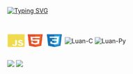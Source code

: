 [![Typing SVG](https://readme-typing-svg.demolab.com?font=Fira+Code&duration=4000&pause=500&color=18DC00&width=435&lines=+Ol%C3%A1!+Eu+sou+o+Luan%2C+seja+bem-vindo.;-+%F0%9F%94%AD+Sou+programador+Front-End;-+%F0%9F%8C%B1+Estudando+JavaScript)](https://git.io/typing-svg)

  ##

  <div style="display: inline_block"><br>
  <img align="center" alt="Luan-Js" height="30" width="40" src="https://raw.githubusercontent.com/devicons/devicon/master/icons/javascript/javascript-plain.svg">
  <img align="center" alt="Luan" height="30" width="40" src="https://raw.githubusercontent.com/devicons/devicon/master/icons/html5/html5-original.svg">
  <img align="center" alt="Luan-CSS" height="30" width="40" src="https://raw.githubusercontent.com/devicons/devicon/master/icons/css3/css3-original.svg">
  <img align="center" alt="Luan-C" height="30" width="40" src="https://cdn.jsdelivr.net/gh/devicons/devicon@latest/icons/c/c-original.svg" />
  <img align="center" alt="Luan-Py" height="30" width="40" <img src="https://cdn.jsdelivr.net/gh/devicons/devicon@latest/icons/python/python-original.svg" />



</div>

  ##

  <div> 
 	<a href="https://www.twitch.tv/luanleft" target="_blank"><img src="https://img.shields.io/badge/Twitch-9146FF?style=for-the-badge&logo=twitch&logoColor=white" target="_blank"></a>
  <a href="https://www.linkedin.com/in/luan-magalh%C3%A3es-5480b224b/" target="_blank"><img src="https://img.shields.io/badge/-LinkedIn-%230077B5?style=for-the-badge&logo=linkedin&logoColor=white" target="_blank"></a> 
  
</div>


